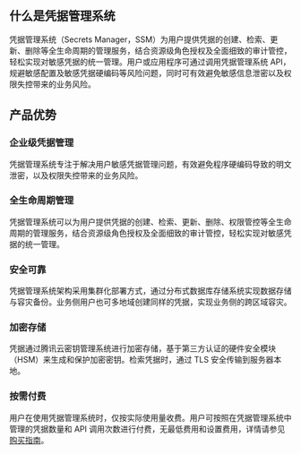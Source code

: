 
## 什么是凭据管理系统
凭据管理系统（Secrets Manager，SSM）为用户提供凭据的创建、检索、更新、删除等全生命周期的管理服务，结合资源级角色授权及全面细致的审计管控，轻松实现对敏感凭据的统一管理。用户或应用程序可通过调用凭据管理系统 API，规避敏感配置及敏感凭据硬编码等风险问题，同时可有效避免敏感信息泄密以及权限失控带来的业务风险。

## 产品优势
### 企业级凭据管理
凭据管理系统专注于解决用户敏感凭据管理问题，有效避免程序硬编码导致的明文泄密，以及权限失控带来的业务风险。
### 全生命周期管理
凭据管理系统可以为用户提供凭据的创建、检索、更新、删除、权限管控等全生命周期的管理服务，结合资源级角色授权及全面细致的审计管控，轻松实现对敏感凭据的统一管理。
### 安全可靠
凭据管理系统架构采用集群化部署方式，通过分布式数据库存储系统实现数据存储与容灾备份。业务侧用户也可多地域创建同样的凭据，实现业务侧的跨区域容灾。
### 加密存储
凭据通过腾讯云密钥管理系统进行加密存储，基于第三方认证的硬件安全模块（HSM）来生成和保护加密密钥。检索凭据时，通过 TLS 安全传输到服务器本地。
### 按需付费
用户在使用凭据管理系统时，仅按实际使用量收费。用户可按照在凭据管理系统中管理的凭据数量和 API 调用次数进行付费，无最低费用和设置费用，详情请参见 [购买指南](https://cloud.tencent.com/document/product/1140/40374)。
